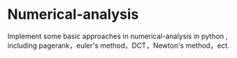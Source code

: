 # Numerical-analysis
Implement some basic approaches in numerical-analysis in python , including pagerank，euler's method，DCT，Newton's method，ect.
